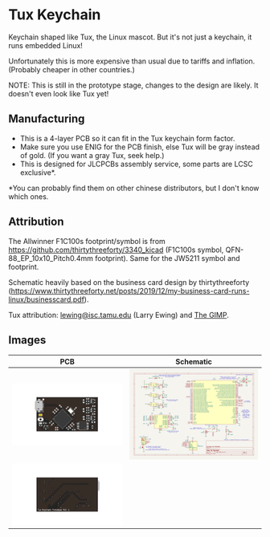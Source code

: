 # Tux Keychain
Keychain shaped like Tux, the Linux mascot. But it's not just a keychain, it runs embedded Linux!

Unfortunately this is more expensive than usual due to tariffs and inflation. (Probably cheaper in other countries.)

NOTE: This is still in the prototype stage, changes to the design are likely. It doesn't even look like Tux yet!

## Manufacturing
- This is a 4-layer PCB so it can fit in the Tux keychain form factor.
- Make sure you use ENIG for the PCB finish, else Tux will be gray instead of gold. (If you want a gray Tux, seek help.)
- This is designed for JLCPCBs assembly service, some parts are LCSC exclusive*.

*You can probably find them on other chinese distributors, but I don't know which ones.

## Attribution
The Allwinner F1C100s footprint/symbol is from https://github.com/thirtythreeforty/3340_kicad (F1C100s symbol, QFN-88_EP_10x10_Pitch0.4mm footprint).
Same for the JW5211 symbol and footprint.

Schematic heavily based on the business card design by thirtythreeforty (https://www.thirtythreeforty.net/posts/2019/12/my-business-card-runs-linux/businesscard.pdf).

Tux attribution: [lewing@isc.tamu.edu](https://isc.tamu.edu/~lewing/linux/) (Larry Ewing) and [The GIMP](https://www.gimp.org/).

## Images
|PCB|Schematic|
|---|---|
|![PCB Front](images/pcbf.png)|![Schematic](images/schematic.png)|
|![PCB Back](images/pcbb.png)||  